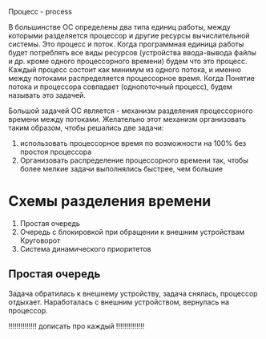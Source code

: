Процесс - process

В большинстве ОС определены два типа единиц работы, между которыми разделяется процессор и другие ресурсы вычислительной системы. Это процесс и поток. Когда программная единица работы будет потреблять все виды ресурсов (устройства ввода-вывода файлы и др. кроме одного процессорного времени) будем что это процесс. Каждый процесс состоит как минимум из одного потока, и именно между потоками распределяется процессорное время. Когда Понятие потока и процессора совпадает (однопоточный процесс), будем называть это задачей.

Большой задачей ОС является - механизм разделения процессорного времени между потоками. Желательно этот механизм организовать таким образом, чтобы решались две задачи: 
1. использовать процессорное время по возможности на 100% без простоя процессора
2. Организовать распределение процессорного времени так, чтобы более мелкие задачи выполнялись быстрее, чем большие 

# Схемы разделения времени

1. Простая очередь
2. Очередь с блокировкой при обращении к внешним устройствам Круговорот 
3. Система динамического приоритетов

## Простая очередь
Задача обратилась к внешнему устройству, задача снялась, процессор отдыхает. Наработалась с внешним устройством, вернулась на процессор. 

!!!!!!!!!!!!!! дописать про каждый !!!!!!!!!!!!!!
